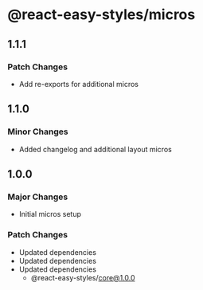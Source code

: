 # @react-easy-styles/micros

## 1.1.1

### Patch Changes

- Add re-exports for additional micros

## 1.1.0

### Minor Changes

- Added changelog and additional layout micros

## 1.0.0

### Major Changes

- Initial micros setup

### Patch Changes

- Updated dependencies
- Updated dependencies
- Updated dependencies
  - @react-easy-styles/core@1.0.0
